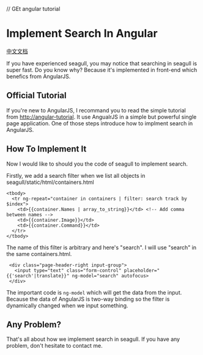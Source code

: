 // GEt angular tutorial 
# Implement Search In Angular

[中文文档](2014-10-14-seagull-design-and-implement-zh.md)

If you have experienced seagull, you may notice that searching in seagull is super fast. Do you know why? Because it's implemented in front-end which benefics from AngularJS.

## Official Tutorial

If you're new to AngularJS, I recommand you to read the simple tutorial from <http://angular-tutorial>. It use AngualrJS in a simple but powerful single page application. One of those steps introduce how to implment search in AngularJS.

## How To Implement It

Now I would like to should you the code of seagull to implement search.

Firstly, we add a search filter when we list all objects in seagull/static/html/containers.html

```
<tbody>
  <tr ng-repeat="container in containers | filter: search track by $index">
    <td>{{container.Names | array_to_string}}</td> <!-- Add comma between names -->
    <td>{{container.Image}}</td>
    <td>{{container.Command}}</td>
  </tr>
</tbody>
```

The name of this filter is arbitrary and here's "search". I will use "search" in the same containers.html.

```
 <div class="page-header-right input-group">
   <input type="text" class="form-control" placeholder="{{'search'|translate}}" ng-model="search" autofocus>
 </div>
```

The important code is `ng-model` which will get the data from the input. Because the data of AngularJS is two-way binding so the filter is dynamically changed when we input something.

## Any Problem?

That's all about how we implement search in seagull. If you have any problem, don't hesitate to contact me.
